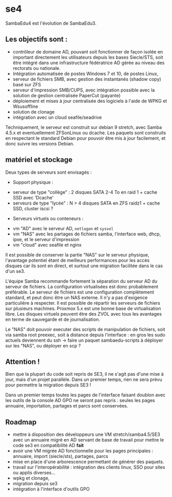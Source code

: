 # se4

SambaEdu4 est l'évolution de SambaEdu3.


## Les objectifs sont : 

* contrôleur de domaine AD, pouvant soit fonctionner de façon isolée en important directement les utilisateurs depuis les bases Siecle/STS, soit être intégré dans une infrastructure fédératrice AD gérée au niveau des rectorats ou nationale.
* Intégration automatisée de postes Windows 7 et 10, de postes Linux,
* serveur de fichiers SMB, avec gestion des instantanés (shadow copy) basé sur ZFS 
* serveur d'impression SMB/CUPS, avec intégration possible avec la solution de gestion centralisée PaperCut (payante)
* déploiement et mises à jour centralisée des logiciels à l'aide de WPKG et Wsusoffline
* solution de clonage
* intégration avec un cloud seafile/seadrive

Techniquement, le  serveur est construit sur debian 9 stretch, avec Samba 4.5.x et eventuellement ZFSonLinux ou dcache. Les paquets sont construits en respectant le standard Debian pour pouvoir être mis à jour facilement, et donc suivre les versions Debian. 

## matériel et stockage
Deux types de serveurs sont envisagés : 

* Support physique :

 - serveur de type "collège" : 2 disques SATA 2-4 To en raid 1 + cache SSD avec 'Dcache' 
 - serveurs de type "lycée" : N > 4 disques SATA en ZFS raidz1 + cache SSD, cluster iscsi ?

* Serveurs virtuels ou conteneurs : 

 - vm "AD" avec le serveur AD,  `netlogon` et `sysvol`
 - vm "NAS" avec les partages de fichiers samba, l'interface web, dhcp, ipxe, et le serveur d'impression
 - vm "cloud" avec seafile et nginx
 
 Il est possible de conserver la partie "NAS" sur le serveur physique, l'avantage potentiel étant de meilleurs performances pour les accès disques car ils sont en direct, et surtout une migration facilitée dans le cas d'un se3.

L'équipe Samba recommande fortement la séparation du serveur AD du serveur de fichiers. La configuration virtualisées est donc probablement préférable. Le serveur de fichiers est une configuration complètement standard, et peut donc être un NAS externe. Il n'y a pas d'exigence particulière à respecter. Il est possible de répartir les serveurs de fichiers sur plusieurs machines. 
Proxmox 5.x est une bonne base de virtualisation libre. Les disques virtuels peuvent être des ZVOL avec tous les avantages en terme de sauvegarde et de journalisation.

Le "NAS" doit pouvoir executer des scripts de manipulation de fichiers, soit via samba root preexec, soit à distance depuis l'interface : en gros les sudo actuels deviennent du ssh -> faire un paquet sambaedu-scripts à déployer sur les "NAS", ou déployer en scp ?

## Attention !

Bien que la plupart du code soit repris de SE3, il ne s'agit pas d'une mise à jour, mais d'un projet parallèle. Dans un premier temps, rien ne sera prévu pour permettre la migration depuis SE3 ! 

Dans un premier temps toutes les pages de l'interface faisant doublon avec les outils de la console AD GPO ne seront pas repris : seules les pages annuaire, importation, partages et parcs sont conservées. 

## Roadmap 
* mettre à disposition des développeurs une VM stretch/samba4.5/SE3 avec un annuaire migré en AD servant de base de travail pour mettre le code se3 en compatibilité AD **fait**
* avoir une VM migrée AD fonctionnelle pour les pages principales : annuaire, import (siecle/sts), partages, parcs 
* mise en place d'une arborescence permettant de générer des paquets.
* travail sur l'interopérabilité : intégration des clients linux, SSO pour sites ou applis diverses...
* wpkg et clonage,
* migration depuis se3
* intégration à l'interface d'outils GPO

